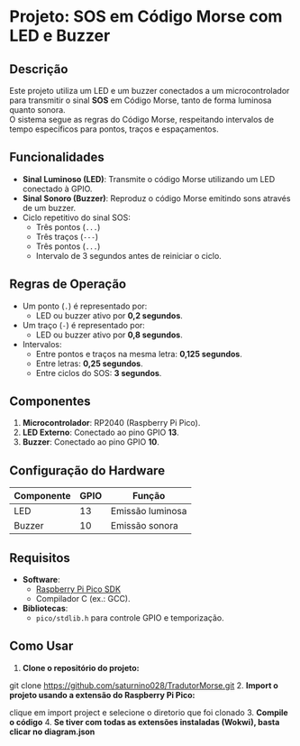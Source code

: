 # Projeto: SOS em Código Morse com LED e Buzzer

## Descrição
Este projeto utiliza um LED e um buzzer conectados a um microcontrolador para transmitir o sinal **SOS** em Código Morse, tanto de forma luminosa quanto sonora.  
O sistema segue as regras do Código Morse, respeitando intervalos de tempo específicos para pontos, traços e espaçamentos.

## Funcionalidades
- **Sinal Luminoso (LED)**: Transmite o código Morse utilizando um LED conectado à GPIO.
- **Sinal Sonoro (Buzzer)**: Reproduz o código Morse emitindo sons através de um buzzer.
- Ciclo repetitivo do sinal SOS:
  - Três pontos (`...`)
  - Três traços (`---`)
  - Três pontos (`...`)
  - Intervalo de 3 segundos antes de reiniciar o ciclo.

## Regras de Operação
- Um ponto (`.`) é representado por:
  - LED ou buzzer ativo por **0,2 segundos**.
- Um traço (`-`) é representado por:
  - LED ou buzzer ativo por **0,8 segundos**.
- Intervalos:
  - Entre pontos e traços na mesma letra: **0,125 segundos**.
  - Entre letras: **0,25 segundos**.
  - Entre ciclos do SOS: **3 segundos**.

## Componentes
1. **Microcontrolador**: RP2040 (Raspberry Pi Pico).
2. **LED Externo**: Conectado ao pino GPIO **13**.
3. **Buzzer**: Conectado ao pino GPIO **10**.

## Configuração do Hardware
| Componente | GPIO | Função            |
|------------|------|-------------------|
| LED        | 13   | Emissão luminosa  |
| Buzzer     | 10   | Emissão sonora    |

## Requisitos
- **Software**:
  - [Raspberry Pi Pico SDK](https://github.com/raspberrypi/pico-sdk)
  - Compilador C (ex.: GCC).
- **Bibliotecas**:
  - `pico/stdlib.h` para controle GPIO e temporização.

## Como Usar
1. **Clone o repositório do projeto:**

git clone https://github.com/saturnino028/TradutorMorse.git
2. **Import o projeto usando a extensão do Raspberry Pi Pico:**

clique em import project e selecione o diretorio que foi clonado
3. **Compile o código**
4. **Se tiver com todas as extensões instaladas (Wokwi), basta clicar no diagram.json**
